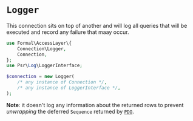 # `Logger`

This connection sits on top of another and will log all queries that will be executed and record any failure that maay occur.

```php
use Formal\AccessLayer\{
    Connection\Logger,
    Connection,
};
use Psr\Log\LoggerInterface;

$connection = new Logger(
    /* any instance of Connection */,
    /* any instance of LoggerInterface */,
);
```

**Note**: it doesn't log any information about the returned rows to prevent _unwrapping_ the deferred `Sequence` returned by [`PDO`](pdo.md).
